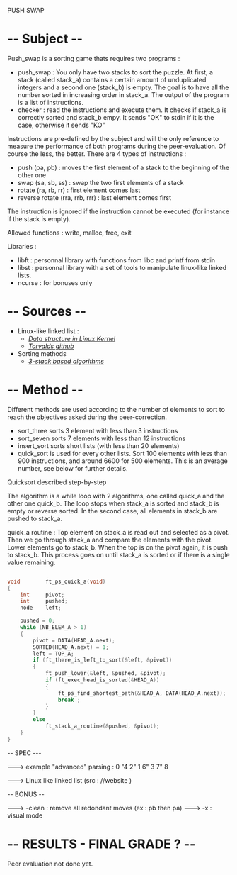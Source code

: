 PUSH SWAP 

-- Subject --
============

Push_swap is a sorting game thats requires two programs :
- push_swap : You only have two stacks to sort the puzzle. At first, a stack (called stack_a) contains a certain amount of unduplicated integers and a second one (stack_b) is empty. The goal is to have all the number sorted in increasing order in stack_a. The output of the program is a list of instructions.
- checker : read the instructions and execute them. It checks if  stack_a is correctly sorted and stack_b empy. It sends "OK" to stdin if it is the case, otherwise it sends "KO"

Instructions are pre-defined by the subject and will the only reference to measure the performance of both programs during the peer-evaluation. Of course the less, the better.
There are 4 types of instructions :
- push (pa, pb) : moves the first element of a stack to the beginning of the other one
- swap (sa, sb, ss) : swap the two first elements of a stack
- rotate (ra, rb, rr) : first element comes last
- reverse rotate (rra, rrb, rrr) : last element comes first

The instruction is ignored if the instruction cannot be executed (for instance if the stack is empty).

Allowed functions : write, malloc, free, exit

Libraries :
- libft : personnal library with functions from libc and printf from stdin
- libst : personnal library with a set of tools to manipulate linux-like linked lists.
- ncurse : for bonuses only

-- Sources --
=============

- Linux-like linked list : 
	- [*Data structure in Linux Kernel*](https://0xax.gitbooks.io/linux-insides/content/DataStructures/dlist.html)
	- [*Torvalds github*](https://github.com/torvalds/linux/blob/master/include/linux/list.h)
- Sorting methods
	- [*3-stack based algorithms*](http://liacs.leidenuniv.nl/~rijnjnvan/ds2013/assets/opdrachten/opdracht1-stacksorting.pdf)

-- Method --
============

Different methods are used according to the number of elements to sort to reach the objectives asked during the peer-correction.
- sort_three sorts 3 element with less than 3 instructions
- sort_seven sorts 7 elements with less than 12 instructions
- insert_sort sorts short lists (with less than 20 elements)
- quick_sort is used for every other lists. Sort 100 elements with less than 900 instructions, and around 6600 for 500 elements. This is an average number, see below for further details.

Quicksort described step-by-step

The algorithm is a while loop with 2 algorithms, one called quick_a and the other one quick_b. The loop stops when stack_a is sorted and stack_b is empty or reverse sorted. In the second case, all elements in stack_b are pushed to stack_a.

quick_a routine :
Top element on stack_a is read out and selected as a pivot. Then we go through stack_a and compare the elements with the pivot. Lower elements go to stack_b. When the top is on the pivot again, it is push to stack_b. This process goes on until stack_a is sorted or if there is a single value remaining.
```C

void		ft_ps_quick_a(void)
{
	int		pivot;
	int		pushed;
	node	left;

	pushed = 0;
	while (NB_ELEM_A > 1)
	{
		pivot = DATA(HEAD_A.next);
		SORTED(HEAD_A.next) = 1;
		left = TOP_A;
		if (ft_there_is_left_to_sort(&left, &pivot))
		{
			ft_push_lower(&left, &pushed, &pivot);
			if (ft_exec_head_is_sorted(&HEAD_A))
			{
				ft_ps_find_shortest_path(&HEAD_A, DATA(HEAD_A.next));
				break ;
			}
		}
		else
			ft_stack_a_routine(&pushed, &pivot);
	}
}
```

-- SPEC ---

---> example "advanced" parsing :  0 "4 2" 1 6"    3  7" 8

---> Linux like linked list (src : //website )





-- BONUS -- 

---> -clean : remove all redondant moves (ex : pb then pa)
---> -x : visual mode



-- RESULTS - FINAL GRADE ? --
=============================
Peer evaluation not done yet.
